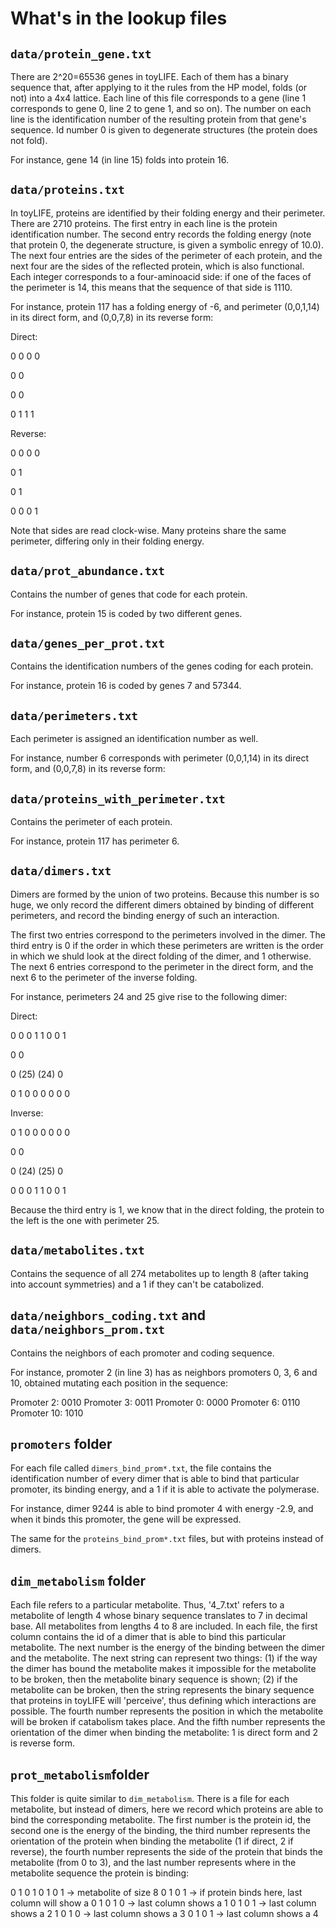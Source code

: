 # What's in the lookup files

## `data/protein_gene.txt`

There are 2^20=65536 genes in toyLIFE. Each of them has a binary sequence that, after applying to it the rules from the HP model, folds (or not) into a 4x4 lattice. Each line of this file corresponds to a gene (line 1 corresponds to gene 0, line 2 to gene 1, and so on). The number on each line is the identification number of the resulting protein from that gene's sequence. Id number 0 is given to degenerate structures (the protein does not fold).

For instance, gene 14 (in line 15) folds into protein 16.

## `data/proteins.txt`

In toyLIFE, proteins are identified by their folding energy and their perimeter. There are 2710 proteins. The first entry in each line is the protein identification number. The second entry records the folding energy (note that protein 0, the degenerate structure, is given a symbolic enregy of 10.0). The next four entries are the sides of the perimeter of each protein, and the next four are the sides of the reflected protein, which is also functional. Each integer corresponds to a four-aminoacid side: if one of the faces of the perimeter is 14, this means that the sequence of that side is 1110.

For instance, protein 117 has a folding energy of -6, and perimeter (0,0,1,14) in its direct form, and (0,0,7,8) in its reverse form:

Direct:

0 0 0 0

0     0

0     0

0 1 1 1

Reverse:

0 0 0 0

0     1

0     1

0 0 0 1

Note that sides are read clock-wise. Many proteins share the same perimeter, differing only in their folding energy.

## `data/prot_abundance.txt`

Contains the number of genes that code for each protein.

For instance, protein 15 is coded by two different genes.

## `data/genes_per_prot.txt`

Contains the identification numbers of the genes coding for each protein.

For instance, protein 16 is coded by genes 7 and 57344.

## `data/perimeters.txt`

Each perimeter is assigned an identification number as well.

For instance, number 6 corresponds with perimeter (0,0,1,14) in its direct form, and (0,0,7,8) in its reverse form:

## `data/proteins_with_perimeter.txt`

Contains the perimeter of each protein.

For instance, protein 117 has perimeter 6.

## `data/dimers.txt`

Dimers are formed by the union of two proteins. Because this number is so huge, we only record the different dimers obtained by binding of different perimeters, and record the binding energy of such an interaction.

The first two entries correspond to the perimeters involved in the dimer. The third entry is 0 if the order in which these perimeters are written is the order in which we shuld look at the direct folding of the dimer, and 1 otherwise. The next 6 entries correspond to the perimeter in the direct form, and the next 6 to the perimeter of the inverse folding.

For instance, perimeters 24 and 25 give rise to the following dimer:

Direct:

0 0 0 1 1 0 0 1

0             0

0 (25)   (24) 0

0 1 0 0 0 0 0 0

Inverse:

0 1 0 0 0 0 0 0

0             0 

0 (24)   (25) 0

0 0 0 1 1 0 0 1

Because the third entry is 1, we know that in the direct folding, the protein to the left is the one with perimeter 25.

## `data/metabolites.txt`

Contains the sequence of all 274 metabolites up to length 8 (after taking into account symmetries) and a 1 if they can't be catabolized.

## `data/neighbors_coding.txt` and `data/neighbors_prom.txt`

Contains the neighbors of each promoter and coding sequence.

For instance, promoter 2 (in line 3) has as neighbors promoters 0, 3, 6 and 10, obtained mutating each position in the sequence:

Promoter 2:  0010
Promoter 3:  0011
Promoter 0:  0000
Promoter 6:  0110
Promoter 10: 1010

## `promoters` folder

For each file called `dimers_bind_prom*.txt`, the file contains the identification number of every dimer that is able to bind that particular promoter, its binding energy, and a 1 if it is able to activate the polymerase.

For instance, dimer 9244 is able to bind promoter 4 with energy -2.9, and when it binds this promoter, the gene will be expressed.

The same for the `proteins_bind_prom*.txt` files, but with proteins instead of dimers.

## `dim_metabolism` folder

Each file refers to a particular metabolite. Thus, '4_7.txt' refers to a metabolite of length 4 whose binary sequence translates to 7 in decimal base. All metabolites from lengths 4 to 8 are included. In each file, the first column contains the id of a dimer that is able to bind this particular metabolite. The next number is the energy of the binding between the dimer and the metabolite. The next string can represent two things: (1) if the way the dimer has bound the metabolite makes it impossible for the metabolite to be broken, then the metabolite binary sequence is shown; (2) if the metabolite can be broken, then the string represents the binary sequence that proteins in toyLIFE will 'perceive', thus defining which interactions are possible. The fourth number represents the position in which the metabolite will be broken if catabolism takes place. And the fifth number represents the orientation of the dimer when binding the metabolite: 1 is direct form and 2 is reverse form. 

## `prot_metabolism`folder

This folder is quite similar to `dim_metabolism`. There is a file for each metabolite, but instead of dimers, here we record which proteins are able to bind the corresponding metabolite. The first number is the protein id, the second one is the energy of the binding, the third number represents the orientation of the protein when binding the metabolite (1 if direct, 2 if reverse), the fourth number represents the side of the protein that binds the metabolite (from 0 to 3), and the last number represents where in the metabolite sequence the protein is binding:

   0 1 0 1 0 1 0 1 -> metabolite of size 8
   0 1 0 1 -> if protein binds here, last column will show a 0
     1 0 1 0 -> last column shows a 1
       0 1 0 1 -> last column shows a 2
         1 0 1 0 -> last column shows a 3
           0 1 0 1 -> last column shows a 4